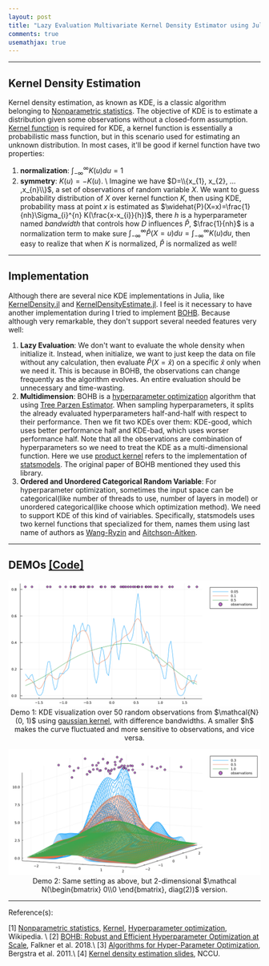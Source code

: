 ```yaml
---
layout: post
title: "Lazy Evaluation Multivariate Kernel Density Estimator using Julia"
comments: true
usemathjax: true
---
```


---

## Kernel Density Estimation
Kernel density estimation, as known as KDE, is a classic algorithm belonging to <a href="https://en.wikipedia.org/wiki/Nonparametric_statistics">Nonparametric statistics</a>. The objective of KDE is to estimate a distribution given some observations without a closed-form assumption. <a href="https://en.wikipedia.org/wiki/Kernel_(statistics)">Kernel function</a> is required for KDE, a kernel function is essentially a probabilistic mass function, but in this scenario used for estimating an unknown distribution. In most cases, it'll be good if kernel function have two properties:
1. **normalization**: $\int_{-\infty}^{\infty} K(u) du = 1$
2. **symmetry**: $K(u) = -K(u)$. \\
Imagine we have $D=\\{x_{1}, x_{2}, ... ,x_{n}\\}$, a set of observations of random variable $X$. We want to guess probability distribution of $X$ over kernel function $K$, then using KDE, probability mass at point $x$ is estimated as $\widehat{P}(X=x)=\frac{1}{nh}\Sigma_{i}^{n} K(\frac{x-x_{i}}{h})$, there $h$ is a hyperparameter named *bandwidth* that controls how $D$ influences $\widehat{P}$, $\frac{1}{nh}$ is a normalization term to make sure $\int_{-\infty}^{\infty} \widehat{P}(X=u)du = \int_{-\infty}^{\infty} K(u)du$, then easy to realize that when $K$ is normalized, $\widehat{P}$ is normalized as well!

------------------------------------------------------------------------
## Implementation
Although there are several nice KDE implementations in Julia, like <a href="https://github.com/JuliaStats/KernelDensity.jl.git">KernelDensity.jl</a> and <a href="https://github.com/JuliaRobotics/KernelDensityEstimate.jl">KernelDensityEstimate.jl</a>. I feel is it necessary to have another implementation during I tried to implement <a href="https://arxiv.org/abs/1807.01774">BOHB</a>. Because although very remarkable, they don't support several needed features very well:

1. **Lazy Evaluation**: We don't want to evaluate the whole density when initialize it. Instead, when initialize, we want to just keep the data on file without any calculation, then evaluate $\widehat{P}(X=\hat{x})$ on a specific $\hat{x}$ only when we need it. This is because in BOHB, the observations can change frequently as the algorithm evolves. An entire evaluation should be unnecessary and time-wasting.
2. **Multidimension**: BOHB is a <a href="https://en.wikipedia.org/wiki/Hyperparameter_optimization">hyperparameter optimization</a> algorithm that using <a href="https://papers.nips.cc/paper/2011/file/86e8f7ab32cfd12577bc2619bc635690-Paper.pdf">Tree Parzen Estimator</a>. When sampling hyperparameters, it splits the already evaluated hyperparameters half-and-half with respect to their performance. Then we fit two KDEs over them: KDE-good, which uses better performance half and KDE-bad, which uses worser performance half. Note that all the observations are combination of hyperparameters so we need to treat the KDE as a multi-dimensional function. Here we use <a href="http://csyue.nccu.edu.tw/ch/Kernel%20Estimation(Ref).pdf">product kernel</a> refers to the implementation of <a href="https://github.com/statsmodels/statsmodels">statsmodels</a>. The original paper of BOHB mentioned they used this library.
3. **Ordered and Unordered Categorical Random Variable**: For hyperparameter optimization, sometimes the input space can be categorical(like number of threads to use, number of layers in model) or unordered categorical(like choose which optimization method). We need to support KDE of this kind of vairiables. Specifically, statsmodels uses two kernel functions that specialized for them, names them using last name of authors as <a href="https://academic.oup.com/biomet/article-abstract/68/1/301/237752?redirectedFrom=fulltext">Wang-Ryzin</a> and <a href="https://academic.oup.com/biomet/article-abstract/63/3/413/270829?redirectedFrom=fulltext">Aitchson-Aitken</a>.


------------------------------------------------------------------------

## DEMOs <a href="https://github.com/noil-reed/notebooks/blob/main/MultiKDE_demo/demo.ipynb">[Code]</a>

<p align="center">
  <img src="https://raw.githubusercontent.com/noil-reed/notebooks/842a60e81bad431dd70c6e04eb93f82ff10c1cda/MultiKDE_demo/dim1.svg">
  <br/>
  Demo 1: KDE visualization over 50 random observations from $\mathcal{N}(0, 1)$ using <a href="http://pages.stat.wisc.edu/~mchung/teaching/MIA/reading/diffusion.gaussian.kernel.pdf.pdf">gaussian kernel</a>, with difference bandwidths. A smaller $h$ makes the curve fluctuated and more sensitive to observations, and vice versa.
</p>

<p align="center">
  <img src="https://raw.githubusercontent.com/noil-reed/notebooks/842a60e81bad431dd70c6e04eb93f82ff10c1cda/MultiKDE_demo/dim2.svg">
  <br/>
  Demo 2: Same setting as above, but 2-dimensional $\mathcal N(\begin{bmatrix} 0\\0 \end{bmatrix}, diag(2))$ version.
</p>


------------------------------------------------------------------------
Reference(s):

[1] <a href="https://en.wikipedia.org/wiki/Nonparametric_statistics">Nonparametric statistics</a>,
<a href="https://en.wikipedia.org/wiki/Kernel_(statistics)">Kernel</a>,
<a href="https://en.wikipedia.org/wiki/Hyperparameter_optimization">Hyperparameter optimization</a>, Wikipedia. \\
[2] <a href="https://arxiv.org/abs/1807.01774">BOHB: Robust and Efficient Hyperparameter Optimization at Scale</a>, Falkner et al. 2018.\\
[3] <a href="https://papers.nips.cc/paper/2011/file/86e8f7ab32cfd12577bc2619bc635690-Paper.pdf">Algorithms for Hyper-Parameter Optimization</a>, Bergstra et al. 2011.\\
[4] <a href="http://csyue.nccu.edu.tw/ch/Kernel%20Estimation(Ref).pdf">Kernel density estimation slides</a>, NCCU.
